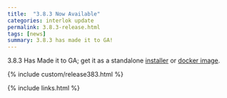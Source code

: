 ```yaml
---
title:  "3.8.3 Now Available"
categories: interlok update
permalink: 3.8.3-release.html
tags: [news]
summary: 3.8.3 has made it to GA!
---
```


3.8.3 Has Made it to GA; get it as a standalone [installer][] or [docker image][].

{% include custom/release383.html %}

[installer]: https://development.adaptris.net/installers/Interlok
[docker image]: https://hub.docker.com/r/adaptris/interlok/tags
{% include links.html %}
